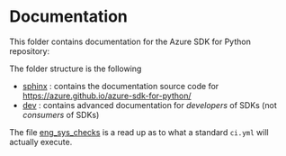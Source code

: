 # Documentation

This folder contains documentation for the Azure SDK for Python repository:

The folder structure is the following
- [sphinx](https://github.com/Azure/azure-sdk-for-python/blob/master/doc/sphinx) : contains the documentation source code for https://azure.github.io/azure-sdk-for-python/
- [dev](https://github.com/Azure/azure-sdk-for-python/blob/master/doc/dev) : contains advanced documentation for _developers_ of SDKs (not _consumers_ of SDKs)

The file [eng_sys_checks](https://github.com/Azure/azure-sdk-for-python/blob/master/doc/eng_sys_checks.md) is a read up as to what a standard `ci.yml` will actually execute.
